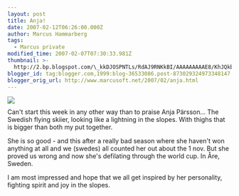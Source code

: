 ```yaml
---
layout: post
title: Anja!
date: 2007-02-12T06:26:00.000Z
author: Marcus Hammarberg
tags:
  - Marcus private
modified_time: 2007-02-07T07:30:33.981Z
thumbnail: >-
  http://2.bp.blogspot.com/\_kkDJOSPNTLs/RdAJ9RNKkBI/AAAAAAAAAE8/KhJQkbcaz4U/s72-c/anja.jpg
blogger_id: tag:blogger.com,1999:blog-36533086.post-873029324973348147
blogger_orig_url: http://www.marcusoft.net/2007/02/anja.html
---
```



[<img
src="http://2.bp.blogspot.com/_kkDJOSPNTLs/RdAJ9RNKkBI/AAAAAAAAAE8/KhJQkbcaz4U/s400/anja.jpg"
id="BLOGGER_PHOTO_ID_5030531731968135186"
style="DISPLAY: block; MARGIN: 0px auto 10px; CURSOR: hand; TEXT-ALIGN: center"
data-border="0" />](http://2.bp.blogspot.com/_kkDJOSPNTLs/RdAJ9RNKkBI/AAAAAAAAAE8/KhJQkbcaz4U/s1600-h/anja.jpg)
Can't start this week in any other way than to praise Anja Pärsson...
The Swedish flying skiier, looking like a lightning in the slopes. With
thighs that is bigger than both my put together.






She is so good - and this after a really bad season where she haven't
won anything at all and we (swedes) all counted her out about the 1 nov.
But she proved us wrong and now she's defilating through the world cup.
In Åre, Sweden.




I am most impressed and hope that we all get inspired by her
personality, fighting spirit and joy in the slopes.


